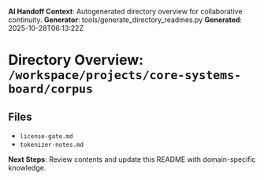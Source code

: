<!-- AI-Handoff:START -->
**AI Handoff Context**: Autogenerated directory overview for collaborative continuity.
**Generator**: tools/generate_directory_readmes.py
**Generated**: 2025-10-28T06:13:22Z
<!-- AI-Handoff:END -->

# Directory Overview: `/workspace/projects/core-systems-board/corpus`

## Files
- `license-gate.md`
- `tokenizer-notes.md`

<!-- AI-Handoff:FOOTER-START -->
**Next Steps**: Review contents and update this README with domain-specific knowledge.
<!-- AI-Handoff:FOOTER-END -->
